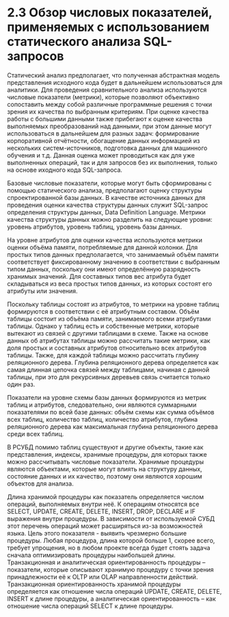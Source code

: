 # 2.3 Обзор числовых показателей, применяемых с использованием статического анализа SQL-запросов

Статический анализ предполагает, что полученная абстрактная модель представления исходного кода 
будет в дальнейшем использоваться для аналитики. Для проведения сравнительного анализа 
используются числовые показатели (метрики), которые позволяют объективно сопоставить
между собой различные программные решения с точки зрения их качества по выбранным критериям.
При оценке качества работы с большими данными также прибегают к оценке качества
выполняемых преобразований над данными, при этом данные могут использоваться в дальнейшем 
для разных задач: формирование корпоративной отчётности, обогащение данных информацией
из нескольких систем-источников, подготовка данных для машинного обучения и т.д. Данная
оценка может проводиться как для уже выполненных операций, так и для запросов без их
выполнения, только на основе иходного кода SQL-запроса.

Базовые числовые показатели, которые могут быть сформированы с помощью статического анализа,
предполагают оценку структуры спроектированной базы данных. В качестве источника данных
для проведения оценки качества структуры данных служит SQL-запрос определения
структуры данных, Data Definition Language. Метрики качества структуры данных можно разделить
на следующие уровни: уровень атрибутов, уровень таблиц, уровень базы данных.

На уровне атрибутов для оценки качества используются метрики оценки объёма памяти,
потребляемые для данной колонки. Для простых типов данных предполагается, что
занимаемый объём памяти соответствует фиксированному значению в соответствии
с выбранным типом данных, поскольку они имеют определённую разрядность 
хранимых значений. Для составных типов вес атрибута будет складываться из веса
простых типов данных, из которых состоят его атрибуты или значения. 

Поскольку таблицы состоят из атрибутов, то метрики на уровне таблиц формируются
в соответствии с её атрибутным составом. Объём таблицы состоит из объёма памяти,
занимаемого всеми атрибутами таблицы. Однако у таблиц есть и собственные метрики,
которые вытекают из связей с другими таблицами в схеме. Также на основе данных
об атрибутах таблицы можно рассчитать такие метрики, как доля простых и составных
атрибутов относительно всех атрибутов таблицы. Также, для каждой таблицы можно
рассчитать глубину реляционного дерева. Глубина реляционного дерева определяется
как самая длинная цепочка связей между таблицами, начиная с данной таблицы, при
это для рекурсивных деревьев связь считается только один раз.

Показатели на уровне схемы базы данных формируются из метрик таблиц и атрибутов,
следовательно, они являются суммарными показателями по всей базе данных: 
объём схемы как сумма объёмов всех таблиц, количество таблиц, количество атрибутов,
глубина реляционного дерева как максимальная глубина реляционного дерева среди всех таблиц.

В РСУБД помимо таблиц существуют и другие объекты, такие как представления, 
индексы, хранимые процедуры, для которых также можно рассчитывать числовые показатели.
Хранимые процедуры являются объектами, которые могут влиять на структуру данных,
состояние данных и их качество, поэтому они являются хорошим объектов для анализа.

Длина хранимой процедуры как показатель определяется числом операций, выполняемых
внутри неё. К операциям относятся все SELECT, UPDATE, CREATE, DELETE, INSERT, DROP,
DECLARE и IF выражения внутри процедуры. В зависимости от используемой СУБД этот
перечень операций может расширяться из-за возможностей языка. Цель этого показателя - 
выявить чрезмерно большие процедуры. Любая процедура, длина которой больше 1, скорее всего,
требует упрощения, но в любом проекте всегда будет стоять задача сначала оптимизировать
процедуры наибольшей длины. Транзакционная и аналитическая ориентированность процедуры – 
показатели, которые описывают хранимую процедуру с точки зрения принадлежности её к 
OLTP или OLAP направленности действий. Транзакционная ориентированность хранимой процедуры
определяется как отношение числа операций UPDATE, CREATE, DELETE, INSERT к длине процедуры,
а аналитическая ориeнтированность – как отношение числа операций SELECT к длине процедуры.

<!-- TODO: Придумать вывод к этому всему -->